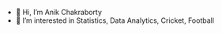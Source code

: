 - 👋 Hi, I’m Anik Chakraborty
- 👀 I’m interested in Statistics, Data Analytics, Cricket, Football

<!---
acAnik10/acAnik10 is a ✨ special ✨ repository because its `README.md` (this file) appears on your GitHub profile.
You can click the Preview link to take a look at your changes.
--->

